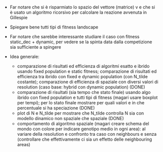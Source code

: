 - Far notare che si è risparmiato lo spazio del vettore (matrice) v e che si è usato un 
algoritmo ricorsivo per calcolare la reazione avvenuta in Gillespie

- Spiegare bene tutti tipi di fitness landscape

- Far notare che sarebbe interessante studiare il caso con fitness static\_dec + dynamic, per 
vedere se la spinta data dalla competizione sia sufficiente a spingere 

- Idea generale:
  - comparazione di risultati ed efficienza di algoritmi esatto e ibrido usando fixed population 
  e static fitness; comparazione di risultati ed efficienza tra ibrido con fixed e dynamic 
  population (con N\_tilde costante); comparazione di efficienza di spaziale con diversi valori di 
  resolution (caso base: hybrid con dynamic population) (DONE)
  - comparazione di risultati (sia tempo che stato finale) usando algo ibrido con fixed population 
  e tutti tipi di fitness (magari usare boxplot per tempi); per lo stato finale mostrare per quali 
  valori e in che percentuale si ha speciazione (DONE)
  - plot di N e N\_tilde per mostrare che N\_tilde controlla N sia con modello dinamico non spaziale
  che spaziale (DONE)
  - comportamento di algoritmo spaziale (magari creare schema del mondo con colore per indicare
  genotipo medio in ogni area): al variare della resolution e confronto tra caso con neighbours e 
  senza (controllare che effettivamente ci sia un effetto delle neighbouring areas)
